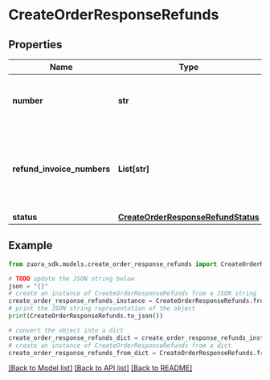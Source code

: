 # CreateOrderResponseRefunds


## Properties

Name | Type | Description | Notes
------------ | ------------- | ------------- | -------------
**number** | **str** | The refund number. For example, &#x60;R-00009564&#x60;. | [optional] 
**refund_invoice_numbers** | **List[str]** | An array of the refunded invoice numbers generated in this order request. | [optional] 
**status** | [**CreateOrderResponseRefundStatus**](CreateOrderResponseRefundStatus.md) |  | [optional] 

## Example

```python
from zuora_sdk.models.create_order_response_refunds import CreateOrderResponseRefunds

# TODO update the JSON string below
json = "{}"
# create an instance of CreateOrderResponseRefunds from a JSON string
create_order_response_refunds_instance = CreateOrderResponseRefunds.from_json(json)
# print the JSON string representation of the object
print(CreateOrderResponseRefunds.to_json())

# convert the object into a dict
create_order_response_refunds_dict = create_order_response_refunds_instance.to_dict()
# create an instance of CreateOrderResponseRefunds from a dict
create_order_response_refunds_from_dict = CreateOrderResponseRefunds.from_dict(create_order_response_refunds_dict)
```
[[Back to Model list]](../README.md#documentation-for-models) [[Back to API list]](../README.md#documentation-for-api-endpoints) [[Back to README]](../README.md)


